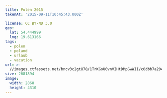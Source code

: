 ```yaml
---
title: Polen 2015
takenAt: '2015-09-11T10:45:43.000Z'

license: CC BY-ND 3.0
geo:
  lat: 54.444999
  lng: 19.613166
tags:
  - polen
  - poland
  - urlaub
  - vacation
url: >-
  //images.ctfassets.net/bncv3c2gt878/1TrKGoU0vnVIHtDMpGwWII/c0dbb7a294e7eb7a139bbf6050c6e7aa/polen-2015_25931755186_o
size: 2681894
image:
  width: 2868
  height: 4310
---
```

